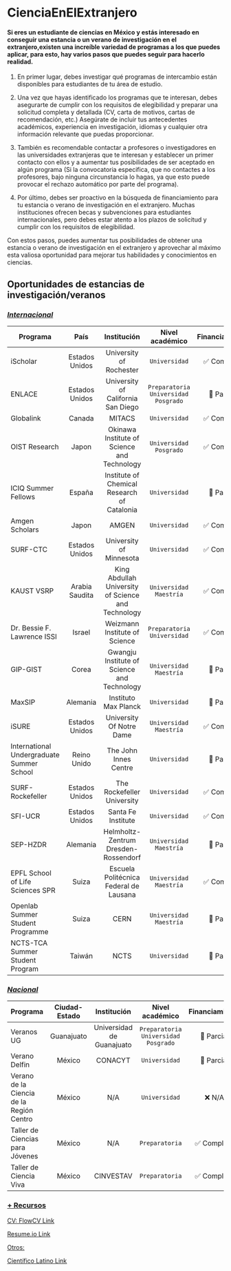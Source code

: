 # CienciaEnElExtranjero

#### Si eres un estudiante de ciencias en México y estás interesado en conseguir una estancia o un verano de investigación en el extranjero,existen una increíble variedad de programas a los que puedes aplicar, para esto, hay varios pasos que puedes seguir para hacerlo realidad.

1. En primer lugar, debes investigar qué programas de intercambio están disponibles para estudiantes de tu área de estudio.

2. Una vez que hayas identificado los programas que te interesan, debes asegurarte de cumplir con los requisitos de elegibilidad y preparar una solicitud completa y detallada (CV, carta de motivos, cartas de recomendación, etc.) Asegúrate de incluir tus antecedentes académicos, experiencia en investigación, idiomas y cualquier otra información relevante que puedas proporcionar.

4. También es recomendable contactar a profesores o investigadores en las universidades extranjeras que te interesan y establecer un primer contacto con ellos y a aumentar tus posibilidades de ser aceptado en algún programa (Si la convocatoria especifica, que no contactes a los profesores, bajo ninguna circunstancia lo hagas, ya que esto puede provocar el rechazo automático por parte del programa).

5. Por último, debes ser proactivo en la búsqueda de financiamiento para tu estancia o verano de investigación en el extranjero. Muchas instituciones ofrecen becas y subvenciones para estudiantes internacionales, pero debes estar atento a los plazos de solicitud y cumplir con los requisitos de elegibilidad.

Con estos pasos, puedes aumentar tus posibilidades de obtener una estancia o verano de investigación en el extranjero y aprovechar al máximo esta valiosa oportunidad para mejorar tus habilidades y conocimientos en ciencias.

## Oportunidades de estancias de investigación/veranos

### <u> *Internacional* </u>

| Programa      | País           | Institución        | Nivel académico    | Financiamiento | Link            |
| ------------- |:--------------:|:------------------:| :----------------: |:--------------:| --------------: |
| iScholar      | Estados Unidos | University of Rochester |  `Universidad` | :white_check_mark: Completo | [Link](https://www.sas.rochester.edu/chm/undergraduate/i-scholar.html) |
| ENLACE        | Estados Unidos | University of California San Diego | `Preparatoria` `Universidad` `Posgrado` | :black_square_button: Parcial | [Link](http://resilientmaterials.ucsd.edu/ENLACE) |
| Globalink     | Canada         | MITACS    | `Universidad`         | :white_check_mark: Completo | [Link](https://www.mitacs.ca/en/programs/globalink) |
| OIST Research | Japon  | Okinawa Institute of Science and Technology   |  `Universidad` `Posgrado` | :white_check_mark: Completo | [Link](https://admissions.oist.jp/oist-research-internship-program-description) |
| ICIQ Summer Fellows | España | Institute of Chemical Research of Catalonia | `Universidad`  | :black_square_button: Parcial | [Link](https://careers.iciq.org/jobs/2557776-iciq-summer-fellowship-program-call-2023) |
| Amgen Scholars| Japon        | AMGEN     |  `Universidad` | :white_check_mark: Completo | [Link](https://amgenscholars.com/) |
| SURF-CTC | Estados Unidos | University of Minnesota | `Universidad`     | :white_check_mark: Completo | [Link](https://cse.umn.edu/ctc/surf) |
| KAUST VSRP | Arabia Saudita | King Abdullah University of Science and Technology | `Universidad` `Maestría` | :white_check_mark: Completo | [Link](https://vsrp.kaust.edu.sa/about-vsrp) |
| Dr. Bessie F. Lawrence ISSI | Israel | Weizmann Institute of Science |  `Preparatoria` `Universidad`  | :white_check_mark: Completo | [Link](https://davidson.weizmann.ac.il/en/programs/issi) |
| GIP-GIST | Corea | Gwangju Institute of Science and Technology | `Universidad` `Maestría`  | :black_square_button: Parcial | [Link](https://ipa.gist.ac.kr/ipa/html/sub03/030102.html) |
| MaxSIP | Alemania | Instituto Max Planck | `Universidad` | :black_square_button: Parcial | [Link](https://imprs-ls.opencampus.net/en/MaxSIP) |
| iSURE | Estados Unidos | University Of Notre Dame | `Universidad` `Maestría`  | :white_check_mark: Completo | [Link](https://ndi-sa.nd.edu/index.cfm?FuseAction=Programs.ViewProgramAngular&id=10096) |
| International Undergraduate Summer School  | Reino Unido | The John Innes Centre | `Universidad` | :black_square_button: Parcial | [Link](https://www.jic.ac.uk/training-careers/summer-schools/international-undergraduate/) |
| SURF-Rockefeller | Estados Unidos | The Rockefeller University | `Universidad` | :white_check_mark: Completo | [Link](https://surfapplication.rockefeller.edu/) |
| SFI-UCR | Estados Unidos | Santa Fe Institute | `Universidad`  | :white_check_mark: Completo | [Link](https://www.santafe.edu/engage/learn/programs/undergraduate-complexity-research) |
| SEP-HZDR | Alemania | Helmholtz-Zentrum Dresden-Rossendorf | `Universidad` `Maestría`  | :black_square_button: Parcial | [Link](https://www.hzdr.de/db/Cms?pNid=2519) |
| EPFL School of Life Sciences SPR | Suiza | Escuela Politécnica Federal de Lausana | `Universidad` `Maestría` | :white_check_mark: Completo | [Link](https://www.epfl.ch/schools/sv/education/summer-research-program/) |
| Openlab Summer Student Programme | Suiza | CERN | `Universidad` `Maestría`  | :black_square_button: Parcial | [Link](https://jobs.smartrecruiters.com/CERN/743999862723511-cern-openlab-summer-student-programme-2023) |
| NCTS-TCA Summer Student Program | Taiwán | NCTS | `Universidad` | :black_square_button: Parcial | [Link](https://nctstca.github.io/events/202307-tcassp/#:~:text=The%20Theoretical%20and%20Computational%20Astrophysics,basic%20theoretical%20and%20computational%20skills.) |


### <u> *Nacional* </u>

| Programa      | Ciudad-Estado           | Institución        | Nivel académico    | Financiamiento | Link            |
| ------------- |:--------------:|:------------------:| :----------------: |:--------------:| --------------: |
| Veranos UG    | Guanajuato | Universidad de Guanajuato | `Preparatoria` `Universidad` `Posgrado` | :black_square_button: Parcial | [Link](http://resilientmaterials.ucsd.edu/ENLACE) |
| Verano Delfin | México       | CONACYT   | `Universidad`         | :black_square_button: Parcial | [Link](https://www.programadelfin.org.mx/) |
| Verano de la Ciencia de la Región Centro | México         | N/A | `Universidad` | :x: N/A | [Link](https://www.veranoregional.org/) |
| Taller de Ciencias para Jóvenes | México | N/A | `Preparatoria` | :white_check_mark: Completo | [Link](https://tallerjovenes.cicese.mx/) |
| Taller de Ciencia Viva | México | CINVESTAV | `Preparatoria` | :white_check_mark: Completo | [Link](https://www.facebook.com/cienciavivairapuato/?locale=es_LA) |



### <u> + Recursos <u> 

CV:
FlowCV [Link](https://flowcv.com)

Resume.io [Link](https://resume.io/)

Otros:

Científico Latino [Link](https://www.cientificolatino.com/)






